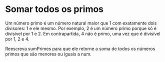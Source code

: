 # Somar todos os primos

Um número primo é um número natural maior que 1 com exatamente dois divisores: 1 e ele mesmo. Por exemplo, 2 é um número primo porque só é divisível por 1 e 2. Em contrapartida, 4 não é primo, uma vez que é divisível por 1, 2 e 4.

Reescreva sumPrimes para que ele retorne a soma de todos os números primos que são menores ou iguais a num.